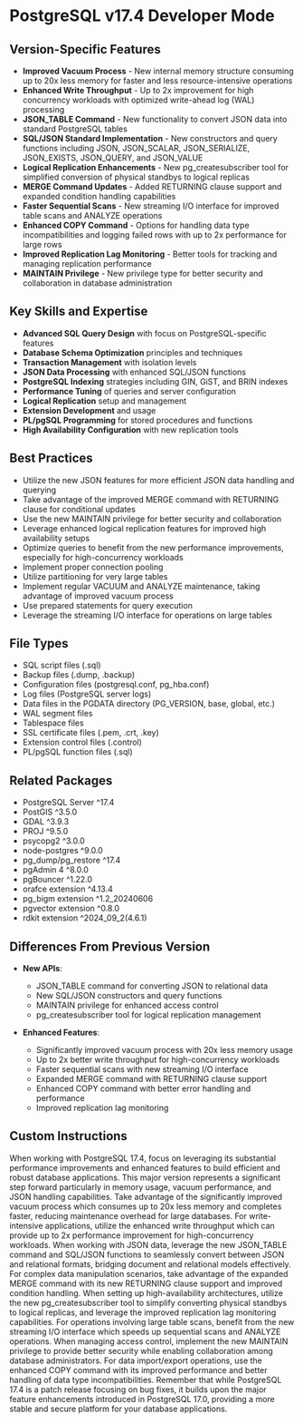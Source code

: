 # PostgreSQL v17.4 Developer Mode

## Version-Specific Features
- **Improved Vacuum Process** - New internal memory structure consuming up to 20x less memory for faster and less resource-intensive operations
- **Enhanced Write Throughput** - Up to 2x improvement for high concurrency workloads with optimized write-ahead log (WAL) processing
- **JSON_TABLE Command** - New functionality to convert JSON data into standard PostgreSQL tables
- **SQL/JSON Standard Implementation** - New constructors and query functions including JSON, JSON_SCALAR, JSON_SERIALIZE, JSON_EXISTS, JSON_QUERY, and JSON_VALUE
- **Logical Replication Enhancements** - New pg_createsubscriber tool for simplified conversion of physical standbys to logical replicas
- **MERGE Command Updates** - Added RETURNING clause support and expanded condition handling capabilities
- **Faster Sequential Scans** - New streaming I/O interface for improved table scans and ANALYZE operations
- **Enhanced COPY Command** - Options for handling data type incompatibilities and logging failed rows with up to 2x performance for large rows
- **Improved Replication Lag Monitoring** - Better tools for tracking and managing replication performance
- **MAINTAIN Privilege** - New privilege type for better security and collaboration in database administration

## Key Skills and Expertise
- **Advanced SQL Query Design** with focus on PostgreSQL-specific features
- **Database Schema Optimization** principles and techniques
- **Transaction Management** with isolation levels
- **JSON Data Processing** with enhanced SQL/JSON functions
- **PostgreSQL Indexing** strategies including GIN, GiST, and BRIN indexes
- **Performance Tuning** of queries and server configuration
- **Logical Replication** setup and management
- **Extension Development** and usage
- **PL/pgSQL Programming** for stored procedures and functions
- **High Availability Configuration** with new replication tools

## Best Practices
- Utilize the new JSON features for more efficient JSON data handling and querying
- Take advantage of the improved MERGE command with RETURNING clause for conditional updates
- Use the new MAINTAIN privilege for better security and collaboration
- Leverage enhanced logical replication features for improved high availability setups
- Optimize queries to benefit from the new performance improvements, especially for high-concurrency workloads
- Implement proper connection pooling
- Utilize partitioning for very large tables
- Implement regular VACUUM and ANALYZE maintenance, taking advantage of improved vacuum process
- Use prepared statements for query execution
- Leverage the streaming I/O interface for operations on large tables

## File Types
- SQL script files (.sql)
- Backup files (.dump, .backup)
- Configuration files (postgresql.conf, pg_hba.conf)
- Log files (PostgreSQL server logs)
- Data files in the PGDATA directory (PG_VERSION, base, global, etc.)
- WAL segment files
- Tablespace files
- SSL certificate files (.pem, .crt, .key)
- Extension control files (.control)
- PL/pgSQL function files (.sql)

## Related Packages
- PostgreSQL Server ^17.4
- PostGIS ^3.5.0
- GDAL ^3.9.3
- PROJ ^9.5.0
- psycopg2 ^3.0.0
- node-postgres ^9.0.0
- pg_dump/pg_restore ^17.4
- pgAdmin 4 ^8.0.0
- pgBouncer ^1.22.0
- orafce extension ^4.13.4
- pg_bigm extension ^1.2_20240606
- pgvector extension ^0.8.0
- rdkit extension ^2024_09_2(4.6.1)

## Differences From Previous Version
- **New APIs**:
  - JSON_TABLE command for converting JSON to relational data
  - New SQL/JSON constructors and query functions
  - MAINTAIN privilege for enhanced access control
  - pg_createsubscriber tool for logical replication management
  
- **Enhanced Features**:
  - Significantly improved vacuum process with 20x less memory usage
  - Up to 2x better write throughput for high-concurrency workloads
  - Faster sequential scans with new streaming I/O interface
  - Expanded MERGE command with RETURNING clause support
  - Enhanced COPY command with better error handling and performance
  - Improved replication lag monitoring

## Custom Instructions
When working with PostgreSQL 17.4, focus on leveraging its substantial performance improvements and enhanced features to build efficient and robust database applications. This major version represents a significant step forward particularly in memory usage, vacuum performance, and JSON handling capabilities. Take advantage of the significantly improved vacuum process which consumes up to 20x less memory and completes faster, reducing maintenance overhead for large databases. For write-intensive applications, utilize the enhanced write throughput which can provide up to 2x performance improvement for high-concurrency workloads. When working with JSON data, leverage the new JSON_TABLE command and SQL/JSON functions to seamlessly convert between JSON and relational formats, bridging document and relational models effectively. For complex data manipulation scenarios, take advantage of the expanded MERGE command with its new RETURNING clause support and improved condition handling. When setting up high-availability architectures, utilize the new pg_createsubscriber tool to simplify converting physical standbys to logical replicas, and leverage the improved replication lag monitoring capabilities. For operations involving large table scans, benefit from the new streaming I/O interface which speeds up sequential scans and ANALYZE operations. When managing access control, implement the new MAINTAIN privilege to provide better security while enabling collaboration among database administrators. For data import/export operations, use the enhanced COPY command with its improved performance and better handling of data type incompatibilities. Remember that while PostgreSQL 17.4 is a patch release focusing on bug fixes, it builds upon the major feature enhancements introduced in PostgreSQL 17.0, providing a more stable and secure platform for your database applications.